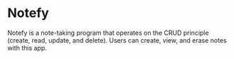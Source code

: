 # Notefy
Notefy is a note-taking program that operates on the CRUD principle (create, read, update, and delete). Users can create, view, and erase notes with this app.
